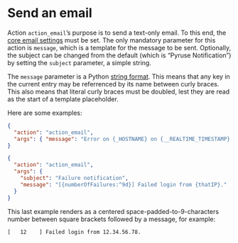 # Send an email

Action `action_email`’s purpose is to send a text-only email.
To this end, the [core email settings](conffile.md) must be set.
The only mandatory parameter for this action is `message`, which is a template for the message to be sent.
Optionally, the subject can be changed from the default (which is “Pyruse Notification”) by setting the `subject` parameter, a simple string.

The `message` parameter is a Python [string format](https://docs.python.org/3/library/string.html#formatstrings).
This means that any key in the current entry may be referrenced by its name between curly braces.
This also means that literal curly braces must be doubled, lest they are read as the start of a template placeholder.

Here are some examples:

```json
{
  "action": "action_email",
  "args": { "message": "Error on {_HOSTNAME} on {__REALTIME_TIMESTAMP}:\n{MESSAGE}" }
}

{
  "action": "action_email",
  "args": {
    "subject": "Failure notification",
    "message": "[{numberOfFailures:^9d}] Failed login from {thatIP}."
  }
}
```

This last example renders as a centered space-padded-to-9-characters number between square brackets followed by a message, for example:

```
[   12    ] Failed login from 12.34.56.78.
```
